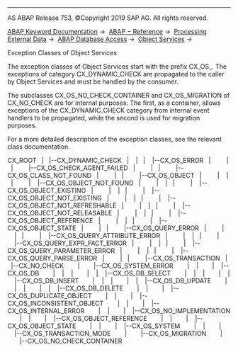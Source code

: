   

* * *

AS ABAP Release 753, ©Copyright 2019 SAP AG. All rights reserved.

[ABAP Keyword Documentation](javascript:call_link\('abenabap.htm'\)) →  [ABAP − Reference](javascript:call_link\('abenabap_reference.htm'\)) →  [Processing External Data](javascript:call_link\('abenabap_language_external_data.htm'\)) →  [ABAP Database Access](javascript:call_link\('abenabap_sql.htm'\)) →  [Object Services](javascript:call_link\('abenabap_object_services.htm'\)) → 

Exception Classes of Object Services

The exception classes of Object Services start with the prefix CX\_OS\_. The exceptions of category CX\_DYNAMIC\_CHECK are propagated to the caller by Object Services and must be handled by the consumer.

The subclasses CX\_OS\_NO\_CHECK\_CONTAINER and CX\_OS\_MIGRATION of CX\_NO\_CHECK are for internal purposes: The first, as a container, allows exceptions of the CX\_DYNAMIC\_CHECK category from internal event handlers to be propagated, while the second is used for migration purposes.

For a more detailed description of the exception classes, see the relevant class documentation.

CX\_ROOT
  |
  |--CX\_DYNAMIC\_CHECK
  |    |
  |    |--CX\_OS\_ERROR
  |         |
  |         |--CX\_OS\_CHECK\_AGENT\_FAILED
  |         |
  |         |--CX\_OS\_CLASS\_NOT\_FOUND
  |         |
  |         |--CX\_OS\_OBJECT
  |         |    |
  |         |    |--CX\_OS\_OBJECT\_NOT\_FOUND
  |         |    |
  |         |    |--CX\_OS\_OBJECT\_EXISTING
  |         |    |
  |         |    |--CX\_OS\_OBJECT\_NOT\_EXISTING
  |         |    |
  |         |    |--CX\_OS\_OBJECT\_NOT\_REFRESHABLE
  |         |    |
  |         |    |--CX\_OS\_OBJECT\_NOT\_RELEASABLE
  |         |    |
  |         |    |--CX\_OS\_OBJECT\_REFERENCE
  |         |    |
  |         |    |--CX\_OS\_OBJECT\_STATE
  |         |
  |         |--CX\_OS\_QUERY\_ERROR
  |         |    |
  |         |    |--CX\_OS\_QUERY\_ATTRIBUTE\_ERROR
  |         |    |
  |         |    |--CX\_OS\_QUERY\_EXPR\_FACT\_ERROR
  |         |    |
  |         |    |--CX\_OS\_QUERY\_PARAMETER\_ERROR
  |         |    |
  |         |    |--CX\_OS\_QUERY\_PARSE\_ERROR
  |         |
  |         |--CX\_OS\_TRANSACTION
  |
  |--CX\_NO\_CHECK
       |
       |--CX\_OS\_SYSTEM\_ERROR
       |    |
       |    |--CX\_OS\_DB
       |    |    |
       |    |    |--CX\_OS\_DB\_SELECT
       |    |    |
       |    |    |--CX\_OS\_DB\_INSERT
       |    |    |
       |    |    |--CX\_OS\_DB\_UPDATE
       |    |    |
       |    |    |--CX\_OS\_DB\_DELETE
       |    |
       |    |--CX\_OS\_DUPLICATE\_OBJECT
       |    |
       |    |--CX\_OS\_INCONSISTENT\_OBJECT
       |    |
       |    |--CX\_OS\_INTERNAL\_ERROR
       |    |
       |    |--CX\_OS\_NO\_IMPLEMENTATION
       |    |
       |    |--CX\_OS\_OBJECT\_REFERENCE
       |    |
       |    |--CX\_OS\_OBJECT\_STATE
       |    |
       |    |--CX\_OS\_SYSTEM
       |    |
       |    |--CX\_OS\_TRANSACTION\_MODE
       |
       |--CX\_OS\_MIGRATION
       |
       |--CX\_OS\_NO\_CHECK\_CONTAINER